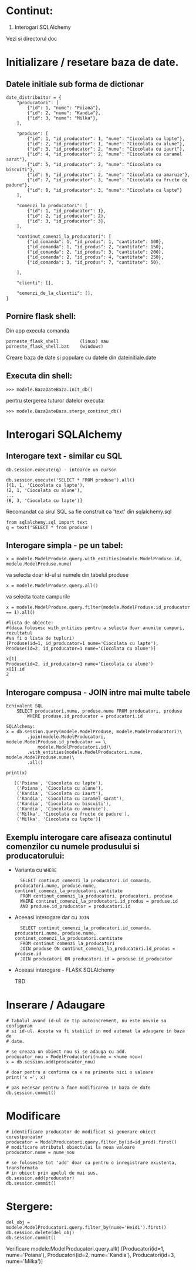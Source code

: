 # Continut:

1. Interogari SQLAlchemy

Vezi si directorul doc

# Initializare / resetare baza de date.

## Datele initiale sub forma de dictionar

    date_distribuitor = {
        "producatori": [
            {"id": 1, "nume": "Poiana"},
            {"id": 2, "nume": "Kandia"},
            {"id": 3, "nume": "Milka"},
        ],

        "produse": [
            {"id": 1, "id_producator": 1, "nume": "Ciocolata cu lapte"},
            {"id": 2, "id_producator": 1, "nume": "Ciocolata cu alune"},
            {"id": 3, "id_producator": 2, "nume": "Ciocolata cu iaurt"},
            {"id": 4, "id_producator": 2, "nume": "Ciocolata cu caramel sarat"},
            {"id": 5, "id_producator": 2, "nume": "Ciocolata cu biscuiti"},
            {"id": 6, "id_producator": 2, "nume": "Ciocolata cu amaruie"},
            {"id": 7, "id_producator": 3, "nume": "Ciocolata cu fructe de padure"},
            {"id": 8, "id_producator": 3, "nume": "Ciocolata cu lapte"}
        ],
        
        "comenzi_la_producatori": [
            {"id": 1, "id_producator": 1},
            {"id": 2, "id_producator": 2},
            {"id": 3, "id_producator": 3},
        ],
        
        "continut_comenzi_la_producatori": [
            {"id_comanda": 1, "id_produs": 1, "cantitate": 100},
            {"id_comanda": 1, "id_produs": 2, "cantitate": 150},
            {"id_comanda": 2, "id_produs": 3, "cantitate": 200},
            {"id_comanda": 2, "id_produs": 4, "cantitate": 250},
            {"id_comanda": 3, "id_produs": 7, "cantitate": 50}, 

        ],
            
        "clienti": [],
        
        "comenzi_de_la_clientii": [],
    }

## Pornire flask shell:

Din app executa comanda 

    porneste_flask_shell        (linux) sau 
    porneste_flask_shell.bat    (windows)

Creare baza de date si populare cu datele din dateinitiale.date

## Executa din shell:

    >>> modele.BazaDateBaza.init_db()

pentru stergerea tuturor datelor executa:

    >>> modele.BazaDateBaza.sterge_continut_db()


# Interogari SQLAlchemy


## Interogare text - similar cu SQL

    db.session.execute(q) - intoarce un cursor

    db.session.execute('SELECT * FROM produse').all()
    [(1, 1, 'Ciocolata cu lapte'), 
    (2, 1, 'Ciocolata cu alune'),
    ...
    (8, 3, 'Ciocolata cu lapte')]

Recomandat ca sirul SQL sa fie construit ca 'text' din sqlalchemy.sql

    from sqlalchemy.sql import text
    q = text('SELECT * from produse')

## Interogare simpla - pe un tabel:

    x = modele.ModelProduse.query.with_entities(modele.ModelProduse.id, modele.ModelProduse.nume)

va selecta doar id-ul si numele din tabelul produse

    x = modele.ModelProduse.query.all()

va selecta toate campurile

    x = modele.ModelProduse.query.filter(modele.ModelProduse.id_producator == 1).all()

    #lista de obiecte:
    #(daca folosesc with_entities pentru a selecta doar anumite campuri, rezultatul
    #va fi o lista de tupluri)
    [Produse(id=1, id_producator=1 nume='Ciocolata cu lapte'), 
    Produse(id=2, id_producator=1 nume='Ciocolata cu alune')]

    x[1]
    Produse(id=2, id_producator=1 nume='Ciocolata cu alune')
    x[1].id
    2

## Interogare compusa - JOIN intre mai multe tabele

    Echivalent SQL
        SELECT producatori.nume, produse.nume FROM producatori, produse
            WHERE produse.id_producator = producatori.id

    SQLAlchemy:
    x = db.session.query(modele.ModelProduse, modele.ModelProducatori)\
            .join(modele.ModelProducatori, modele.ModelProduse.id_producator == \
                modele.ModelProducatori.id)\
            .with_entities(modele.ModelProducatori.nume, modele.ModelProduse.nume)\
            .all()
    
    print(x)
         
       [('Poiana', 'Ciocolata cu lapte'), 
        ('Poiana', 'Ciocolata cu alune'), 
        ('Kandia', 'Ciocolata cu iaurt'), 
        ('Kandia', 'Ciocolata cu caramel sarat'), 
        ('Kandia', 'Ciocolata cu biscuiti'), 
        ('Kandia', 'Ciocolata cu amaruie'), 
        ('Milka', 'Ciocolata cu fructe de padure'), 
        ('Milka', 'Ciocolata cu lapte')]

## Exemplu interogare care afiseaza continutul comenzilor cu numele produsului si producatorului:

- Varianta cu `WHERE`

        SELECT continut_comenzi_la_producatori.id_comanda, producatori.nume, produse.nume, continut_comenzi_la_producatori.cantitate 
        FROM continut_comenzi_la_producatori, producatori, produse
        WHERE continut_comenzi_la_producatori.id_produs = produse.id 
        AND produse.id_producator = producatori.id

- Aceeasi interogare dar cu `JOIN`

        SELECT continut_comenzi_la_producatori.id_comanda, producatori.nume, produse.nume, continut_comenzi_la_producatori.cantitate 
        FROM continut_comenzi_la_producatori 
        JOIN produse ON continut_comenzi_la_producatori.id_produs = produse.id 
        JOIN producatori ON producatori.id = produse.id_producator

- Aceeasi interogare - FLASK SQLAlchemy

    TBD


# Inserare / Adaugare

    # Tabalul avand id-ul de tip autoincrement, nu este nevoie sa configuram
    # si id-ul. Acesta va fi stabilit in mod automat la adaugare in baza de 
    # date.

    # se creaza un obiect nou si se adauga cu add.
    producator_nou = ModelProducatori(nume = <nume nou>)
    x = db.session.add(producator_nou)

    # doar pentru a confirma ca x nu primeste nici o valoare
    print('x =', x)

    # pas necesar pentru a face modificarea in baza de date
    db.session.commit()

# Modificare

    # identificare producator de modificat si generare obiect corestpunzator
    producator = ModelProducatori.query.filter_by(id=id_prod).first()
    # modificare atributul obiectului la noua valoare
    producator.nume = nume_nou

    # se foloseste tot 'add' doar ca pentru o inregistrare existenta, transformata
    # in obiect prin apelul de mai sus.
    db.session.add(producator)
    db.session.commit()

# Stergere:

    del_obj = modele.ModelProducatori.query.filter_by(nume='Heidi').first()
    db.session.delete(del_obj)
    db.session.commit()

Verificare
    modele.ModelProducatori.query.all()
    [Producatori(id=1, nume='Poiana'), 
    Producatori(id=2, nume='Kandia'), 
    Producatori(id=3, nume='Milka')] 


